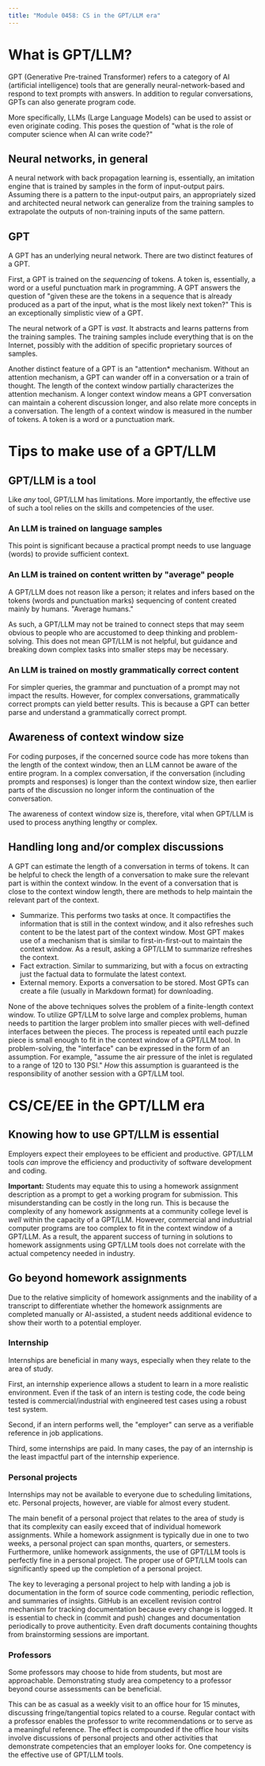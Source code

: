 ```yaml
---
title: "Module 0458: CS in the GPT/LLM era"
---
```


# What is GPT/LLM?

GPT (Generative Pre-trained Transformer) refers to a category of AI (artificial intelligence) tools that are generally neural-network-based and respond to text prompts with answers. In addition to regular conversations, GPTs can also generate program code.

More specifically, LLMs (Large Language Models) can be used to assist or even originate coding. This poses the question of "what is the role of computer science when AI can write code?"

## Neural networks, in general

A neural network with back propagation learning is, essentially, an imitation engine that is trained by samples in the form of input-output pairs. Assuming there is a pattern to the input-output pairs, an appropriately sized and architected neural network can generalize from the training samples to extrapolate the outputs of non-training inputs of the same pattern.

## GPT

A GPT has an underlying neural network. There are two distinct features of a GPT.

First, a GPT is trained on the *sequencing* of tokens. A token is, essentially, a word or a useful punctuation mark in programming. A GPT answers the question of "given these are the tokens in a sequence that is already produced as a part of the input, what is the most likely next token?" This is an exceptionally simplistic view of a GPT.

The neural network of a GPT is *vast*. It abstracts and learns patterns from the training samples. The training samples include everything that is on the Internet, possibly with the addition of specific proprietary sources of samples.

Another distinct feature of a GPT is an "attention* mechanism. Without an attention mechanism, a GPT can wander off in a conversation or a train of thought. The length of the context window partially characterizes the attention mechanism. A longer context window means a GPT conversation can maintain a coherent discussion longer, and also relate more concepts in a conversation. The length of a context window is measured in the number of tokens. A token is a word or a punctuation mark. 

# Tips to make use of a GPT/LLM

## GPT/LLM is a tool

Like *any* tool, GPT/LLM has limitations. More importantly, the effective use of such a tool relies on the skills and competencies of the user. 

### An LLM is trained on language samples

This point is significant because a practical prompt needs to use language (words) to provide sufficient context.

### An LLM is trained on content written by "average" people

A GPT/LLM does not reason like a person; it relates and infers based on the tokens (words and punctuation marks) sequencing of content created mainly by humans. "Average humans."

As such, a GPT/LLM may not be trained to connect steps that may seem obvious to people who are accustomed to deep thinking and problem-solving. This does not mean GPT/LLM is not helpful, but guidance and breaking down complex tasks into smaller steps may be necessary. 

### An LLM is trained on mostly grammatically correct content

For simpler queries, the grammar and punctuation of a prompt may not impact the results. However, for complex conversations, grammatically correct prompts can yield better results. This is because a GPT can better parse and understand a grammatically correct prompt.

## Awareness of context window size

For coding purposes, if the concerned source code has more tokens than the length of the context window, then an LLM cannot be aware of the entire program. In a complex conversation, if the conversation (including prompts and responses) is longer than the context window size, then earlier parts of the discussion no longer inform the continuation of the conversation.

The awareness of context window size is, therefore, vital when GPT/LLM is used to process anything lengthy or complex.

## Handling long and/or complex discussions

A GPT can estimate the length of a conversation in terms of tokens. It can be helpful to check the length of a conversation to make sure the relevant part is within the context window. In the event of a conversation that is close to the context window length, there are methods to help maintain the relevant part of the context.

* Summarize. This performs two tasks at once. It compactifies the information that is still in the context window, and it also refreshes such content to be the latest part of the context window. Most GPT makes use of a mechanism that is similar to first-in-first-out to maintain the context window. As a result, asking a GPT/LLM to summarize refreshes the context.
* Fact extraction. Similar to summarizing, but with a focus on extracting just the factual data to formulate the latest context. 
* External memory. Exports a conversation to be stored. Most GPTs can create a file (usually in Markdown format) for downloading.

None of the above techniques solves the problem of a finite-length context window. To utilize GPT/LLM to solve large and complex problems, human needs to partition the larger problem into smaller pieces with well-defined interfaces between the pieces. The process is repeated until each puzzle piece is small enough to fit in the context window of a GPT/LLM tool. In problem-solving, the "interface" can be expressed in the form of an assumption. For example, "assume the air pressure of the inlet is regulated to a range of 120 to 130 PSI." *How* this assumption is guaranteed is the responsibility of another session with a GPT/LLM tool.

# CS/CE/EE in the GPT/LLM era

## Knowing how to use GPT/LLM is essential

Employers expect their employees to be efficient and productive. GPT/LLM tools *can* improve the efficiency and productivity of software development and coding. 

**Important:** Students may equate this to using a homework assignment description as a prompt to get a working program for submission. This misunderstanding can be costly in the long run. This is because the complexity of any homework assignments at a community college level is *well* within the capacity of a GPT/LLM. However, commercial and industrial computer programs are too complex to fit in the context window of a GPT/LLM. As a result, the apparent success of turning in solutions to homework assignments using GPT/LLM tools does not correlate with the actual competency needed in industry.

## Go beyond homework assignments

Due to the relative simplicity of homework assignments and the inability of a transcript to differentiate whether the homework assignments are completed manually or AI-assisted, a student needs additional evidence to show their worth to a potential employer.

### Internship

Internships are beneficial in many ways, especially when they relate to the area of study. 

First, an internship experience allows a student to learn in a more realistic environment. Even if the task of an intern is testing code, the code being tested is commercial/industrial with engineered test cases using a robust test system. 

Second, if an intern performs well, the "employer" can serve as a verifiable reference in job applications. 

Third, some internships are paid. In many cases, the pay of an internship is the least impactful part of the internship experience.

### Personal projects

Internships may not be available to everyone due to scheduling limitations, etc. Personal projects, however, are viable for almost every student.

The main benefit of a personal project that relates to the area of study is that its complexity can easily exceed that of individual homework assignments. While a homework assignment is typically due in one to two weeks, a personal project can span months, quarters, or semesters. Furthermore, unlike homework assignments, the use of GPT/LLM tools is perfectly fine in a personal project. The proper use of GPT/LLM tools can significantly speed up the completion of a personal project.

The key to leveraging a personal project to help with landing a job is documentation in the form of source code commenting, periodic reflection, and summaries of insights. GitHub is an excellent revision control mechanism for tracking documentation because every change is logged. It is essential to check in (commit and push) changes and documentation periodically to prove authenticity. Even draft documents containing thoughts from brainstorming sessions are important. 

### Professors

Some professors may choose to hide from students, but most are approachable. Demonstrating study area competency to a professor beyond course assessments can be beneficial. 

This can be as casual as a weekly visit to an office hour for 15 minutes, discussing fringe/tangential topics related to a course. Regular contact with a professor enables the professor to write recommendations or to serve as a meaningful reference. The effect is compounded if the office hour visits involve discussions of personal projects and other activities that demonstrate competencies that an employer looks for. One competency is the effective use of GPT/LLM tools. 

